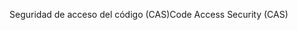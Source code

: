 <span data-ttu-id="61ef5-101">Seguridad de acceso del código (CAS)</span><span class="sxs-lookup"><span data-stu-id="61ef5-101">Code Access Security (CAS)</span></span>